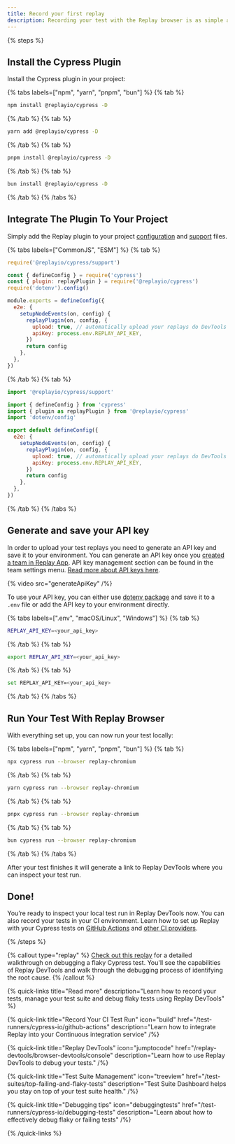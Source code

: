 ```yaml
---
title: Record your first replay
description: Recording your test with the Replay browser is as simple as installing a Cypress plugin. This doc shows how you can record your first test in under two minutes.
---
```


{% steps %}

## Install the Cypress Plugin

Install the Cypress plugin in your project:

{% tabs labels=["npm", "yarn", "pnpm", "bun"] %}
{% tab %}

```sh
npm install @replayio/cypress -D
```

{% /tab %}
{% tab %}

```sh
yarn add @replayio/cypress -D
```

{% /tab %}
{% tab %}

```sh
pnpm install @replayio/cypress -D
```

{% /tab %}
{% tab %}

```sh
bun install @replayio/cypress -D
```

{% /tab %}
{% /tabs %}

## Integrate The Plugin To Your Project

Simply add the Replay plugin to your project [configuration](https://docs.cypress.io/guides/references/configuration) and [support](https://docs.cypress.io/guides/core-concepts/writing-and-organizing-tests#Support-file) files.

{% tabs labels=["CommonJS", "ESM"] %}
{% tab %}

```js {% fileName="cypress/support/e2e.js" %}
require('@replayio/cypress/support')
```

```js {% lineNumbers=true fileName="cypress.config.js" highlight=[2,"8-12"] %}
const { defineConfig } = require('cypress')
const { plugin: replayPlugin } = require('@replayio/cypress')
require('dotenv').config()

module.exports = defineConfig({
  e2e: {
    setupNodeEvents(on, config) {
      replayPlugin(on, config, {
        upload: true, // automatically upload your replays do DevTools
        apiKey: process.env.REPLAY_API_KEY,
      })
      return config
    },
  },
})
```

{% /tab %}
{% tab %}

```js {% fileName="cypress/support/e2e.ts" %}
import '@replayio/cypress/support'
```

```js {% lineNumbers=true fileName="cypress.config.ts" highlight=[2,"8-12"] %}
import { defineConfig } from 'cypress'
import { plugin as replayPlugin } from '@replayio/cypress'
import 'dotenv/config'

export default defineConfig({
  e2e: {
    setupNodeEvents(on, config) {
      replayPlugin(on, config, {
        upload: true, // automatically upload your replays do DevTools
        apiKey: process.env.REPLAY_API_KEY,
      })
      return config
    },
  },
})
```

{% /tab %}
{% /tabs %}

## Generate and save your API key

In order to upload your test replays you need to generate an API key and save it to your environment. You can generate an API key once you [created a team in Replay App](/basics/replay-teams/setting-up-a-team). API key management section can be found in the team settings menu. [Read more about API keys here](/reference/ci-workflows/generate-api-key).

{% video src="generateApiKey" /%}

To use your API key, you can either use [dotenv package](https://www.npmjs.com/package/dotenv) and save it to a `.env` file or add the API key to your environment directly.

{% tabs labels=[".env", "macOS/Linux", "Windows"] %}
{% tab %}

```bash {% fileName=".env" %}
REPLAY_API_KEY=<your_api_key>
```

{% /tab %}
{% tab %}

```sh
export REPLAY_API_KEY=<your_api_key>
```

{% /tab %}
{% tab %}

```sh
set REPLAY_API_KEY=<your_api_key>
```

{% /tab %}
{% /tabs %}

## Run Your Test With Replay Browser

With everything set up, you can now run your test locally:

{% tabs labels=["npm", "yarn", "pnpm", "bun"] %}
{% tab %}

```sh
npx cypress run --browser replay-chromium
```

{% /tab %}
{% tab %}

```sh
yarn cypress run --browser replay-chromium
```

{% /tab %}
{% tab %}

```sh
pnpx cypress run --browser replay-chromium
```

{% /tab %}
{% tab %}

```sh
bun cypress run --browser replay-chromium
```

{% /tab %}
{% /tabs %}

After your test finishes it will generate a link to Replay DevTools where you can inspect your test run.

<!-- todo: add video -->

## Done!

You’re ready to inspect your local test run in Replay DevTools now. You can also record your tests in your CI environment. Learn how to set up Replay with your Cypress tests on [GitHub Actions](/reference/test-runners/cypress-io/github-actions) and [other CI providers](/reference/test-runners/cypress-io/other-ci-providers).

{% /steps %}

{% callout type="replay" %}
[Check out this replay](https://replay.help/cypress-flake-debug) for a detailed walkthrough on debugging a flaky Cypress test. You'll see the capabilities of Replay DevTools and walk through the debugging process of identifying the root cause.
{% /callout %}

{% quick-links title="Read more" description="Learn how to record your tests, manage your test suite and debug flaky tests using Replay DevTools" %}

{% quick-link
  title="Record Your CI Test Run"
  icon="build"
  href="/test-runners/cypress-io/github-actions"
  description="Learn how to integrate Replay into your Continuous integration service"
/%}

{% quick-link
  title="Replay DevTools"
  icon="jumptocode"
  href="/replay-devtools/browser-devtools/console"
  description="Learn how to use Replay DevTools to debug your tests."
/%}

{% quick-link
  title="Test Suite Management"
  icon="treeview"
  href="/test-suites/top-failing-and-flaky-tests"
  description="Test Suite Dashboard helps you stay on top of your test suite health."
/%}

{% quick-link
  title="Debugging tips"
  icon="debuggingtests"
  href="/test-runners/cypress-io/debugging-tests"
  description="Learn about how to effectively debug flaky or failing tests"
/%}

{% /quick-links %}
